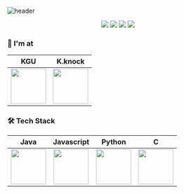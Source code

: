 
![header](https://capsule-render.vercel.app/api?type=waving&color=ffc0cb&height=300&section=header&text=Hi%20there!&fontColor=FFFFFF&fontSize=70&animation=fadeIn&fontAlignY=38&descAlignY=51&descAlign=62)
<div align="center">
<a href="http://facebook.com/100051172203191" target="_blank"><img src="https://img.shields.io/badge/Facebook-1877F2?style=flat-square&logo=Facebook&logoColor=white"/></a>
<a href="https://www.instagram.com/kyh_0312" target="_blank"><img src="https://img.shields.io/badge/Instagram-E4405F?style=flat-square&logo=Instagram&logoColor=white"/></a>
<a href="https://kwon99.me/" target="_blank"><img src="https://img.shields.io/badge/WhoamI-00A98F?style=flat-square&logo=About.me&logoColor=white"/></a>
<a href="https://blog.kwon99.me/" target="_blank"><img src="https://img.shields.io/badge/Blog-FF5722?style=flat-square&logo=Blogger&logoColor=white"/></a>
</div>

### 📌 I'm at  
|KGU|K.knock|
|:-:|:-:|
|[<img width="80px" src="https://user-images.githubusercontent.com/44149738/137625672-76ef3a21-60ab-4bd3-87f0-69bd07d3ff50.png">](http://www.kyonggi.ac.kr/KyonggiUp.kgu)|[<img width="80px" src="https://user-images.githubusercontent.com/44149738/137625577-e5c0f841-5f1b-404e-a744-c43a6aec5512.png">](https://kknock.org)|


### 🛠 Tech Stack
|Java|Javascript|Python|C|
|:-:|:-:|:-:|:-:|
|[<img width="80px" src="https://github.com/kwon99/kwon99/blob/main/assets/java.svg">](https://www.java.com/en/)|[<img width="80px" src="https://github.com/kwon99/kwon99/blob/main/assets/javascript.svg">](https://developer.mozilla.org/en-US/docs/Web/JavaScript)| [<img width="80px" src="https://github.com/kwon99/kwon99/blob/main/assets/python.svg">](https://www.python.org)|[<img width="80px" src="https://github.com/kwon99/kwon99/blob/main/assets/c.svg">](https://devdocs.io/c/)|
